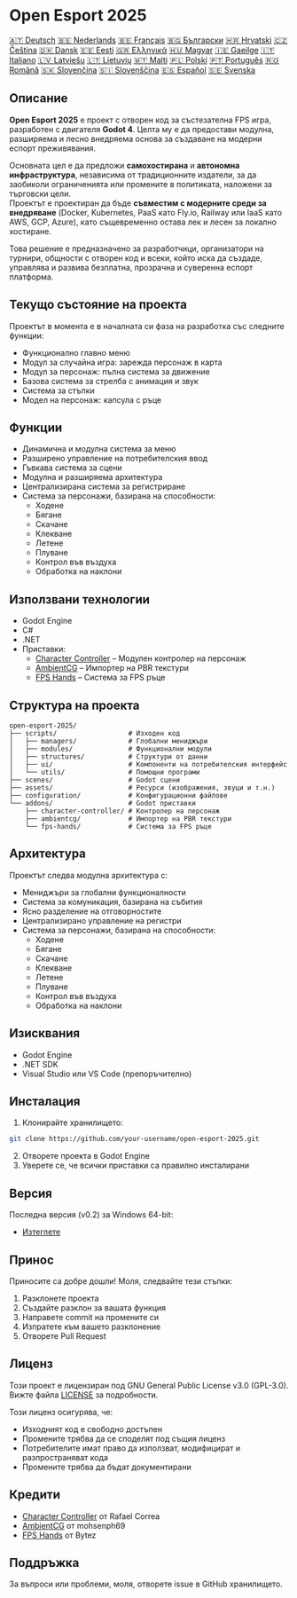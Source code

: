# Open Esport 2025

[🇦🇹 Deutsch](deutsch.md) [🇧🇪 Nederlands](nederlands.md) [🇧🇪 Français](français.md) [🇧🇬 Български](български.md) [🇭🇷 Hrvatski](hrvatski.md) [🇨🇿 Čeština](čeština.md) [🇩🇰 Dansk](dansk.md) [🇪🇪 Eesti](eesti.md) [🇬🇷 Ελληνικά](ελληνικά.md) [🇭🇺 Magyar](magyar.md) [🇮🇪 Gaeilge](gaeilge.md) [🇮🇹 Italiano](italiano.md) [🇱🇻 Latviešu](latviešu.md) [🇱🇹 Lietuvių](lietuvių.md) [🇲🇹 Malti](malti.md) [🇵🇱 Polski](polski.md) [🇵🇹 Português](português.md) [🇷🇴 Română](română.md) [🇸🇰 Slovenčina](slovenčina.md) [🇸🇮 Slovenščina](slovenščina.md) [🇪🇸 Español](español.md) [🇸🇪 Svenska](svenska.md)

## Описание

**Open Esport 2025** е проект с отворен код за състезателна FPS игра, разработен с двигателя **Godot 4**. Целта му е да предостави модулна, разширяема и лесно внедряема основа за създаване на модерни еспорт преживявания.

Основната цел е да предложи **самохостирана** и **автономна инфраструктура**, независима от традиционните издатели, за да заобиколи ограниченията или промените в политиката, наложени за търговски цели.  
Проектът е проектиран да бъде **съвместим с модерните среди за внедряване** (Docker, Kubernetes, PaaS като Fly.io, Railway или IaaS като AWS, GCP, Azure), като същевременно остава лек и лесен за локално хостиране.

Това решение е предназначено за разработчици, организатори на турнири, общности с отворен код и всеки, който иска да създаде, управлява и развива безплатна, прозрачна и суверенна еспорт платформа.

## Текущо състояние на проекта
Проектът в момента е в началната си фаза на разработка със следните функции:
- Функционално главно меню
- Модул за случайна игра: зарежда персонаж в карта
- Модул за персонаж: пълна система за движение
- Базова система за стрелба с анимация и звук
- Система за стъпки
- Модел на персонаж: капсула с ръце

## Функции
- Динамична и модулна система за меню
- Разширено управление на потребителския ввод
- Гъвкава система за сцени
- Модулна и разширяема архитектура
- Централизирана система за регистриране
- Система за персонажи, базирана на способности:
  - Ходене
  - Бягане
  - Скачане
  - Клекване
  - Летене
  - Плуване
  - Контрол във въздуха
  - Обработка на наклони

## Използвани технологии
- Godot Engine
- C#
- .NET
- Приставки:
  - [Character Controller](https://github.com/expressobits/character-controller) – Модулен контролер на персонаж
  - [AmbientCG](https://github.com/mohsenph69/godot-ambientcg) – Импортер на PBR текстури
  - [FPS Hands](https://codeberg.org/Bytez/godot-fps-hands) – Система за FPS ръце

## Структура на проекта
```
open-esport-2025/
├── scripts/                  # Изходен код
│   ├── managers/             # Глобални мениджъри
│   ├── modules/              # Функционални модули
│   ├── structures/           # Структури от данни
│   ├── ui/                   # Компоненти на потребителския интерфейс
│   └── utils/                # Помощни програми
├── scenes/                   # Godot сцени
├── assets/                   # Ресурси (изображения, звуци и т.н.)
├── configuration/            # Конфигурационни файлове
└── addons/                   # Godot приставки
    ├── character-controller/ # Контролер на персонаж
    ├── ambientcg/            # Импортер на PBR текстури
    └── fps-hands/            # Система за FPS ръце
```

## Архитектура
Проектът следва модулна архитектура с:
- Мениджъри за глобални функционалности
- Система за комуникация, базирана на събития
- Ясно разделение на отговорностите
- Централизирано управление на регистри
- Система за персонажи, базирана на способности:
  - Ходене
  - Бягане
  - Скачане
  - Клекване
  - Летене
  - Плуване
  - Контрол във въздуха
  - Обработка на наклони

## Изисквания
- Godot Engine
- .NET SDK
- Visual Studio или VS Code (препоръчително)

## Инсталация
1. Клонирайте хранилището:
```bash
git clone https://github.com/your-username/open-esport-2025.git
```
2. Отворете проекта в Godot Engine
3. Уверете се, че всички приставки са правилно инсталирани

## Версия
Последна версия (v0.2) за Windows 64-bit:
- [Изтеглете](https://antisys.fr/Games/openesport2025/Open-eSport-2025-v0.2.7z)

## Принос
Приносите са добре дошли! Моля, следвайте тези стъпки:
1. Разклонете проекта
2. Създайте разклон за вашата функция
3. Направете commit на промените си
4. Изпратете към вашето разклонение
5. Отворете Pull Request

## Лиценз
Този проект е лицензиран под GNU General Public License v3.0 (GPL-3.0). Вижте файла [LICENSE](LICENSE) за подробности.

Този лиценз осигурява, че:
- Изходният код е свободно достъпен
- Промените трябва да се споделят под същия лиценз
- Потребителите имат право да използват, модифицират и разпространяват кода
- Промените трябва да бъдат документирани

## Кредити
- [Character Controller](https://github.com/expressobits/character-controller) от Rafael Correa
- [AmbientCG](https://github.com/mohsenph69/godot-ambientcg) от mohsenph69
- [FPS Hands](https://codeberg.org/Bytez/godot-fps-hands) от Bytez

## Поддръжка
За въпроси или проблеми, моля, отворете issue в GitHub хранилището. 